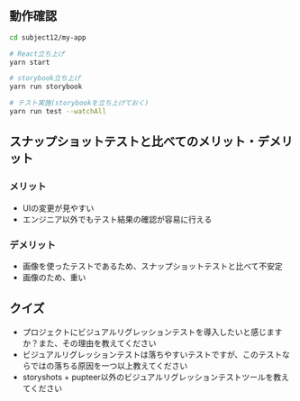 ## 動作確認

```bash
cd subject12/my-app

# React立ち上げ
yarn start

# storybook立ち上げ
yarn run storybook

# テスト実施(storybookを立ち上げておく)
yarn run test --watchAll
```

## スナップショットテストと比べてのメリット・デメリット

### メリット

- UIの変更が見やすい
- エンジニア以外でもテスト結果の確認が容易に行える

### デメリット

- 画像を使ったテストであるため、スナップショットテストと比べて不安定
- 画像のため、重い

## クイズ

- プロジェクトにビジュアルリグレッションテストを導入したいと感じますか？また、その理由を教えてください
- ビジュアルリグレッションテストは落ちやすいテストですが、このテストならではの落ちる原因を一つ以上教えてください
- storyshots + pupteer以外のビジュアルリグレッションテストツールを教えてください
